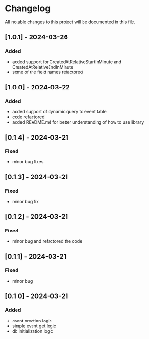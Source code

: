 # Changelog

All notable changes to this project will be documented in this file.

## [1.0.1] - 2024-03-26

### Added
- added support for CreatedAtRelativeStartInMinute and CreatedAtRelativeEndInMinute
- some of the field names refactored

## [1.0.0] - 2024-03-22

### Added
- added support of dynamic query to event table
- code refactored
- added README.md for better understanding of how to use library

## [0.1.4] - 2024-03-21

### Fixed
- minor bug fixes

## [0.1.3] - 2024-03-21

### Fixed
- minor bug fix

## [0.1.2] - 2024-03-21

### Fixed
- minor bug and refactored the code

## [0.1.1] - 2024-03-21

### Fixed
- minor bug

## [0.1.0] - 2024-03-21

### Added
- event creation logic 
- simple event get logic
- db initialization logic

